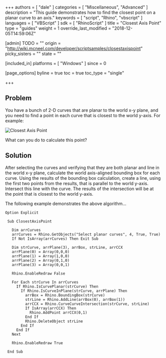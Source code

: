 +++
authors = [ "dale" ]
categories = [ "Miscellaneous", "Advanced" ]
description = "This guide demonstrates how to find the closest point on a planar curve to an axis."
keywords = [ "script", "Rhino", "vbscript" ]
languages = [ "VBScript" ]
sdk = [ "RhinoScript" ]
title = "Closest Axis Point"
type = "guides"
weight = 1
override_last_modified = "2018-12-05T14:59:06Z"

[admin]
TODO = ""
origin = "http://wiki.mcneel.com/developer/scriptsamples/closestaxispoint"
picky_sisters = ""
state = ""

[included_in]
platforms = [ "Windows" ]
since = 0

[page_options]
byline = true
toc = true
toc_type = "single"

+++

 
## Problem

You have a bunch of 2-D curves that are planar to the world x-y plane, and you need to find a point in each curve that is closest to the world y-axis.  For example:

![Closest Axis Point](/images/closest-axis-point-01.png)

What can you do to calculate this point?

## Solution

After selecting the curves and verifying that they are both planar and line in the world x-y plane, calculate the world axis-aligned bounding box for each curve.  Using the results of the bounding box calculation, create a line, using the first two points from the results, that is parallel to the world y-axis.  Intersect this line with the curve.  The results of the intersection will be at the point that is closest to the world y-axis.

The following example demonstrates the above algorithm...

```vbnet
Option Explicit

 Sub ClosestAxisPoint

   Dim arrCurves
   arrCurves = Rhino.GetObjects("Select planar curves", 4, True, True)
   If Not IsArray(arrCurves) Then Exit Sub

   Dim strCurve, arrPlane(3), arrBox, strLine, arrCCX
   arrPlane(0) = Array(0,0,0)
   arrPlane(1) = Array(1,0,0)
   arrPlane(2) = Array(0,1,0)
   arrPlane(3) = Array(0,0,1)

   Rhino.EnableRedraw False

   For Each strCurve In arrCurves
     If Rhino.IsCurvePlanar(strCurve) Then
       If Rhino.IsCurveInPlane(strCurve, arrPlane) Then
         arrBox = Rhino.BoundingBox(strCurve)
         strLine = Rhino.AddLine(arrBox(0), arrBox(1))
         arrCCX = Rhino.CurveCurveIntersection(strCurve, strLine)
         If IsArray(arrCCX) Then
           Rhino.AddPoint arrCCX(0,1)
         End If
         Rhino.DeleteObject strLine
       End If
     End If
   Next

   Rhino.EnableRedraw True      

 End Sub
```
